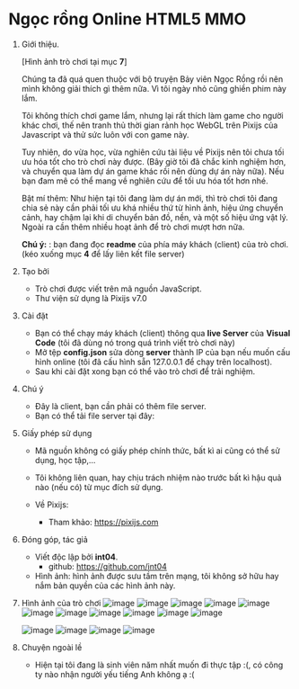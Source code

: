# Ngọc rồng Online HTML5 MMO

1. Giới thiệu.

    [Hình ảnh trò chơi tại mục **7**]

    Chúng ta đã quá quen thuộc với bộ truyện Bảy viên Ngọc Rồng rồi nên mình không giải thích gì thêm nữa. Vì tôi ngày nhỏ cũng ghiền phim này lắm.
    
    Tôi không thích chơi game lắm, nhưng lại rất thích làm game cho người khác chơi, thế nên tranh thủ thời gian rảnh học WebGL trên Pixijs của Javascript và thử sức luôn với con game này.

    Tuy nhiên, do vừa học, vừa nghiên cứu tài liệu về Pixijs nên tôi chưa tối ưu hóa tốt cho trò chơi này được. (Bây giờ tôi đã chắc kinh nghiệm hơn, và chuyển qua làm dự án game khác rồi nên dùng dự án này nữa). Nếu bạn đam mê có thể mang về nghiên cứu để tối ưu hóa tốt hơn nhé.

    Bật mí thêm: Như hiện tại tôi đang làm dự án mới, thì trò chơi tôi đang chia sẻ này cần phải tối ưu khá nhiều thứ từ hình ảnh, hiệu ứng chuyển cảnh, hay chậm lại khi di chuyển bản đồ, nền, và một số hiệu ứng vật lý. Ngoài ra cần thêm nhiều hoạt ảnh để trò chơi mượt hơn nữa.

    **Chú ý:** : bạn đang đọc **readme** của phía máy khách (client) của trò chơi. (kéo xuống mục **4** để lấy liên kết file server)


2. Tạo bởi

    - Trò chơi được viết trên mã nguồn JavaScript.
    - Thư viện sử dụng là Pixijs v7.0

3. Cài đặt
    - Bạn có thể chạy máy khách (client) thông qua **live Server** của **Visual Code** (tôi đã dùng nó trong quá trình viết trò chơi này)
    - Mở tệp **config.json** sửa dòng **server** thành IP của bạn nếu muốn cấu hình online (tôi đã cấu hình sẵn 127.0.0.1 để chạy trên localhost).
    - Sau khi cài đặt xong bạn có thể vào trò chơi để trải nghiệm.
4. Chú ý
    - Đây là client, bạn cần phải có thêm file server.
    - Bạn có thể tải file server tại đây:

5. Giấy phép sử dụng
    - Mã nguồn không có giấy phép chính thức, bất kì ai cũng có thể sử dụng, học tập,...
    - Tôi không liên quan, hay chịu trách nhiệm nào trước bất kì hậu quả nào (nếu có) từ mục đích sử dụng.
    - Về Pixijs: 
        
        + Tham khảo: https://pixijs.com

6. Đóng góp, tác giả
    - Viết độc lập bởi **int04**.
        + github: https://github.com/int04
    - Hình ảnh: hình ảnh được sưu tầm trên mạng, tôi không sở hữu hay nắm bản quyền của các hình ảnh này.

7. Hình ảnh của trò chơi
    ![image](https://github.com/int04/dragon-ball-h5-MMO/assets/20983238/ca3ecc95-8149-4abe-84e6-c099ecee0cb8)
   ![image](https://github.com/int04/dragon-ball-h5-MMO/assets/20983238/9cc745fc-17f6-409f-a635-afde6e05181e)
   ![image](https://github.com/int04/dragon-ball-h5-MMO/assets/20983238/3617defb-dbee-403b-a6f5-81fc24f6aef0)
   ![image](https://github.com/int04/dragon-ball-h5-MMO/assets/20983238/0a169963-914f-45e6-bc91-6df39e33d8a9)
   ![image](https://github.com/int04/dragon-ball-h5-MMO/assets/20983238/3cf864af-037b-4e56-8cfe-ffcef0fc0f01)
   ![image](https://github.com/int04/dragon-ball-h5-MMO/assets/20983238/e4c35d73-7956-41cf-aeb0-4acb2a20fc09)
    ![image](https://github.com/int04/dragon-ball-h5-MMO/assets/20983238/b3806faf-82a5-4e6d-85c6-bfa1c1bb450d)
   ![image](https://github.com/int04/dragon-ball-h5-MMO/assets/20983238/7b7f6bb2-6490-4ead-85cc-38596a1e19c8)
   ![image](https://github.com/int04/dragon-ball-h5-MMO/assets/20983238/61fabe78-fd08-4685-bc62-4d48db16e9d3)
   ![image](https://github.com/int04/dragon-ball-h5-MMO/assets/20983238/bc3c5a57-85f5-4a0f-9151-88cb575fdec3)
   ![image](https://github.com/int04/dragon-ball-h5-MMO/assets/20983238/241ebae0-d726-42ec-827f-4d548c16f4e2)

    ![image](https://github.com/int04/dragon-ball-h5-MMO/assets/20983238/a689cb76-3485-4d68-86e5-71fad5ee3b21)
   ![image](https://github.com/int04/dragon-ball-h5-MMO/assets/20983238/37a60a13-fc8b-418d-9576-1c0597910452)
   ![image](https://github.com/int04/dragon-ball-h5-MMO/assets/20983238/bd3b5a13-2601-4ffe-9f24-11f4f54d154d)
   ![image](https://github.com/int04/dragon-ball-h5-MMO/assets/20983238/61ace608-b257-48a9-a8ca-5093721d371a)



9. Chuyện ngoài lề
    - Hiện tại tôi đang là sinh viên năm nhất muốn đi thực tập :(, có công ty nào nhận người yếu tiếng Anh không ạ :( 
